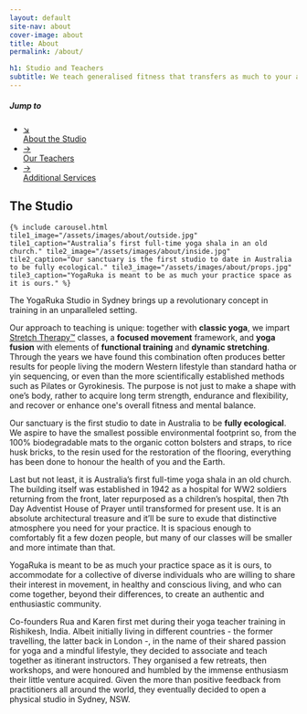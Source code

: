 ```yaml
---
layout: default
site-nav: about
cover-image: about
title: About
permalink: /about/

h1: Studio and Teachers
subtitle: We teach generalised fitness that transfers as much to your athletic adventures as to your daily life.
---
```


<div class="JumpLinks">
  <h5>Jump to</h5>
  <ul>
    <li>
      <a class="link" href="#studio">
        <span>↘</span>
        <div>About the Studio</div>
      </a>
    </li>
    <li>
      <a class="link" href="/teachers">
        <span>→</span>
        <div>Our Teachers</div>
      </a>
    </li>
    <li>
      <a class="link" href="/additional-services">
        <span>→</span>
        <div>Additional Services</div>
      </a>
    </li>
  </ul>
</div>

<section id="studio">
	<h2>The Studio</h2>

	{% include carousel.html tile1_image="/assets/images/about/outside.jpg" tile1_caption="Australia’s first full-time yoga shala in an old church." tile2_image="/assets/images/about/inside.jpg"  tile2_caption="Our sanctuary is the first studio to date in Australia to be fully ecological." tile3_image="/assets/images/about/props.jpg" tile3_caption="YogaRuka is meant to be as much your practice space as it is ours." %}
</section>

<section markdown="1" class="Longform Longform--blogpost">
The YogaRuka Studio in Sydney brings up a revolutionary concept in training in an unparalleled setting. 

Our approach to teaching is unique: together with <strong>classic yoga</strong>, we impart [Stretch Therapy™](https://stretchtherapy.net/) classes, a <strong>focused movement</strong> framework, and <strong>yoga fusion</strong> with elements of <strong>functional training</strong> and <strong>dynamic stretching</strong>. Through the years we have found this combination often produces better results for people living the modern Western lifestyle than standard hatha or yin sequencing, or even than the more scientifically established methods such as Pilates or Gyrokinesis. The purpose is not just to make a shape with one’s body, rather to acquire long term strength, endurance and flexibility, and recover or enhance one's overall fitness and mental balance. 

Our sanctuary is the first studio to date in Australia to be <strong>fully ecological</strong>. We aspire to have the smallest possible environmental footprint so, from the 100% biodegradable mats to the organic cotton bolsters and straps, to rice husk bricks, to the resin used for the restoration of the flooring, everything has been done to honour the health of you and the Earth.

Last but not least, it is Australia’s first full-time yoga shala in an old church.
The building itself was established in 1942 as a hospital for WW2 soldiers returning from the front, later repurposed as a children’s hospital, then 7th Day Adventist House of Prayer until transformed for present use. It is an absolute architectural treasure and it’ll be sure to exude that distinctive atmosphere you need for your practice. It is spacious enough to comfortably fit a few dozen people, but many of our classes will be smaller and more intimate than that.

YogaRuka is meant to be as much your practice space as it is ours, to accommodate for a collective of diverse individuals who are willing to share their interest in movement, in healthy and conscious living, and who can come together, beyond their differences, to create an authentic and enthusiastic community.

Co-founders Rua and Karen first met during their yoga teacher training in Rishikesh, India. Albeit initially living in different countries - the former travelling, the latter back in London -, in the name of their shared passion for yoga and a mindful lifestyle, they decided to associate and teach together as itinerant instructors. They organised a few retreats, then workshops, and were honoured and humbled by the immense enthusiasm their little venture acquired. Given the more than positive feedback from practitioners all around the world, they eventually decided to open a physical studio in Sydney, NSW.
</section>
